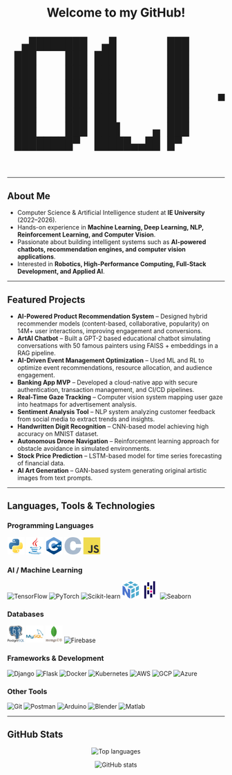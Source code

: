 <h1 align="center">Welcome to my GitHub!</h1>
<h1 align="center">
<pre>
  ▄████████  ▄█       ███       ▄████████    ▄████████ 
 ███    ███ ███       ███      ███    ███   ███    ███ 
 ███    ███ ███       ███      ███    █▀    ███    ███ 
 ███    ███ ███       ███     ▄███▄▄▄      ▄███▄▄▄▄██▀ 
 ███    ███ ███       ███    ▀▀███▀▀▀     ▀▀███▀▀▀▀▀   
 ███    ███ ███       ███      ███    █▄    ███    █▄  
 ███    ███ ███▌    ▄ ███      ███    ███   ███    ███ 
 ████████▀  █████▄▄██ █▀       ██████████   ███    ███
                                                  
</pre>
</h1>

---

## About Me
- Computer Science & Artificial Intelligence student at **IE University** (2022–2026).  
- Hands-on experience in **Machine Learning, Deep Learning, NLP, Reinforcement Learning, and Computer Vision**.  
- Passionate about building intelligent systems such as **AI-powered chatbots, recommendation engines, and computer vision applications**.  
- Interested in **Robotics, High-Performance Computing, Full-Stack Development, and Applied AI**.  

---

## Featured Projects
- **AI-Powered Product Recommendation System** – Designed hybrid recommender models (content-based, collaborative, popularity) on 14M+ user interactions, improving engagement and conversions.  
- **ArtAI Chatbot** – Built a GPT-2 based educational chatbot simulating conversations with 50 famous painters using FAISS + embeddings in a RAG pipeline.  
- **AI-Driven Event Management Optimization** – Used ML and RL to optimize event recommendations, resource allocation, and audience engagement.  
- **Banking App MVP** – Developed a cloud-native app with secure authentication, transaction management, and CI/CD pipelines.  
- **Real-Time Gaze Tracking** – Computer vision system mapping user gaze into heatmaps for advertisement analysis.  
- **Sentiment Analysis Tool** – NLP system analyzing customer feedback from social media to extract trends and insights.  
- **Handwritten Digit Recognition** – CNN-based model achieving high accuracy on MNIST dataset.  
- **Autonomous Drone Navigation** – Reinforcement learning approach for obstacle avoidance in simulated environments.  
- **Stock Price Prediction** – LSTM-based model for time series forecasting of financial data.  
- **AI Art Generation** – GAN-based system generating original artistic images from text prompts.  

---

## Languages, Tools & Technologies

### Programming Languages
<p>
<img src="https://raw.githubusercontent.com/devicons/devicon/master/icons/python/python-original.svg" alt="Python" width="40" height="40"/>
<img src="https://raw.githubusercontent.com/devicons/devicon/master/icons/java/java-original.svg" alt="Java" width="40" height="40"/>
<img src="https://raw.githubusercontent.com/devicons/devicon/master/icons/cplusplus/cplusplus-original.svg" alt="C++" width="40" height="40"/>
<img src="https://raw.githubusercontent.com/devicons/devicon/master/icons/c/c-original.svg" alt="C" width="40" height="40"/>
<img src="https://raw.githubusercontent.com/devicons/devicon/master/icons/javascript/javascript-original.svg" alt="JavaScript" width="40" height="40"/>
</p>

### AI / Machine Learning
<p>
<img src="https://www.vectorlogo.zone/logos/tensorflow/tensorflow-icon.svg" alt="TensorFlow" width="40" height="40"/>
<img src="https://www.vectorlogo.zone/logos/pytorch/pytorch-icon.svg" alt="PyTorch" width="40" height="40"/>
<img src="https://upload.wikimedia.org/wikipedia/commons/0/05/Scikit_learn_logo_small.svg" alt="Scikit-learn" width="40" height="40"/>
<img src="https://raw.githubusercontent.com/devicons/devicon/master/icons/numpy/numpy-original.svg" alt="NumPy" width="40" height="40"/>
<img src="https://raw.githubusercontent.com/devicons/devicon/master/icons/pandas/pandas-original.svg" alt="Pandas" width="40" height="40"/>
<img src="https://seaborn.pydata.org/_images/logo-mark-lightbg.svg" alt="Seaborn" width="40" height="40"/>
</p>

### Databases
<p>
<img src="https://raw.githubusercontent.com/devicons/devicon/master/icons/postgresql/postgresql-original-wordmark.svg" alt="PostgreSQL" width="40" height="40"/>
<img src="https://raw.githubusercontent.com/devicons/devicon/master/icons/mysql/mysql-original-wordmark.svg" alt="MySQL" width="40" height="40"/>
<img src="https://raw.githubusercontent.com/devicons/devicon/master/icons/mongodb/mongodb-original-wordmark.svg" alt="MongoDB" width="40" height="40"/>
<img src="https://www.vectorlogo.zone/logos/firebase/firebase-icon.svg" alt="Firebase" width="40" height="40"/>
</p>

### Frameworks & Development
<p>
<img src="https://cdn.worldvectorlogo.com/logos/django.svg" alt="Django" width="40" height="40"/>
<img src="https://www.vectorlogo.zone/logos/pocoo_flask/pocoo_flask-icon.svg" alt="Flask" width="40" height="40"/>
<img src="https://www.vectorlogo.zone/logos/docker/docker-icon.svg" alt="Docker" width="40" height="40"/>
<img src="https://www.vectorlogo.zone/logos/kubernetes/kubernetes-icon.svg" alt="Kubernetes" width="40" height="40"/>
<img src="https://www.vectorlogo.zone/logos/amazon_aws/amazon_aws-icon.svg" alt="AWS" width="40" height="40"/>
<img src="https://www.vectorlogo.zone/logos/google_cloud/google_cloud-icon.svg" alt="GCP" width="40" height="40"/>
<img src="https://www.vectorlogo.zone/logos/microsoft_azure/microsoft_azure-icon.svg" alt="Azure" width="40" height="40"/>
</p>

### Other Tools
<p>
<img src="https://www.vectorlogo.zone/logos/git-scm/git-scm-icon.svg" alt="Git" width="40" height="40"/>
<img src="https://www.vectorlogo.zone/logos/getpostman/getpostman-icon.svg" alt="Postman" width="40" height="40"/>
<img src="https://cdn.worldvectorlogo.com/logos/arduino-1.svg" alt="Arduino" width="40" height="40"/>
<img src="https://download.blender.org/branding/community/blender_community_badge_white.svg" alt="Blender" width="40" height="40"/>
<img src="https://upload.wikimedia.org/wikipedia/commons/2/21/Matlab_Logo.png" alt="Matlab" width="40" height="40"/>
</p>

---

## GitHub Stats
<div align="center">
<p>
<img src="https://github-readme-stats.vercel.app/api/top-langs/?username=ayayasminebelloum&layout=compact&theme=algolia&count_private=true" alt="Top languages"/>
</p>
<p>
<img src="https://github-readme-stats.vercel.app/api?username=ayayasminebelloum&show_icons=true&locale=en&theme=algolia&count_private=true" alt="GitHub stats"/>
</p>
</div>
